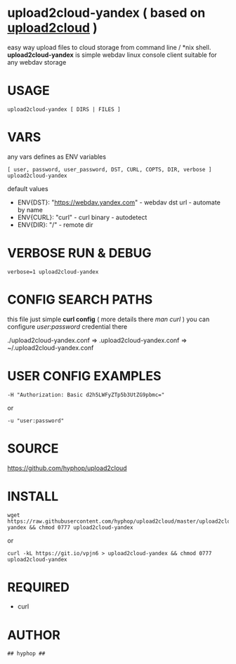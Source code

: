 
# upload2cloud-yandex ( based on [upload2cloud](https://github.com/hyphop/upload2cloud/) )

easy way upload files to cloud storage from command line / *nix shell.
**upload2cloud-yandex** is simple webdav linux console client suitable for any webdav storage

# USAGE 

    upload2cloud-yandex [ DIRS | FILES ]

# VARS

any vars defines as ENV variables

    [ user, password, user_password, DST, CURL, COPTS, DIR, verbose ] upload2cloud-yandex

default values

+ ENV{DST}: "https://webdav.yandex.com" - webdav dst url - automate by name
+ ENV{CURL}: "curl" - curl binary - autodetect
+ ENV{DIR}: "/" - remote dir

# VERBOSE RUN & DEBUG

    verbose=1 upload2cloud-yandex

# CONFIG SEARCH PATHS

this file just simple **curl config** ( more details there *man curl* )
you can configure *user:password* credential there 

./upload2cloud-yandex.conf => .upload2cloud-yandex.conf => ~/.upload2cloud-yandex.conf


# USER CONFIG EXAMPLES

    -H "Authorization: Basic d2h5LWFyZTp5b3UtZG9pbmc="
or

    -u "user:password"

# SOURCE

https://github.com/hyphop/upload2cloud

# INSTALL

    wget https://raw.githubusercontent.com/hyphop/upload2cloud/master/upload2cloud-yandex && chmod 0777 upload2cloud-yandex

or
    
    curl -kL https://git.io/vpjn6 > upload2cloud-yandex && chmod 0777 upload2cloud-yandex

# REQUIRED

+ curl

# AUTHOR

    ## hyphop ##

